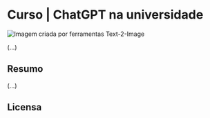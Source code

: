# Curso | ChatGPT na universidade

<img src="images/ChatGPT_curso_prompting.png" alt="Imagem criada por ferramentas Text-2-Image" title="Imagem criada por ferramentas Text-2-Image">

(...)

## Resumo 

(...)

## Licensa

